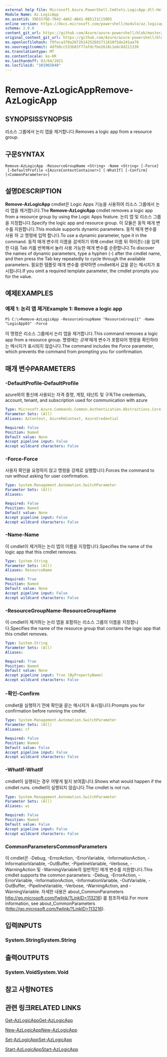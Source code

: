 ```yaml
---
external help file: Microsoft.Azure.PowerShell.Cmdlets.LogicApp.dll-Help.xml
Module Name: Az.LogicApp
ms.assetid: 39D1576D-7042-4A62-AB41-0B5131C150D5
online version: https://docs.microsoft.com/powershell/module/az.logicapp/remove-azlogicapp
schema: 2.0.0
content_git_url: https://github.com/Azure/azure-powershell/blob/master/src/LogicApp/LogicApp/help/Remove-AzLogicApp.md
original_content_git_url: https://github.com/Azure/azure-powershell/blob/master/src/LogicApp/LogicApp/help/Remove-AzLogicApp.md
ms.openlocfilehash: f9feca370a2672b14252691711810f5de241aa78
ms.sourcegitcommit: 4dfb0cc533b83f77afdcfbe2618c1e6c8d221330
ms.translationtype: MT
ms.contentlocale: ko-KR
ms.lasthandoff: 03/04/2021
ms.locfileid: "101965840"
---
```

# <span data-ttu-id="c6bbd-101">Remove-AzLogicApp</span><span class="sxs-lookup"><span data-stu-id="c6bbd-101">Remove-AzLogicApp</span></span>

## <span data-ttu-id="c6bbd-102">SYNOPSIS</span><span class="sxs-lookup"><span data-stu-id="c6bbd-102">SYNOPSIS</span></span>
<span data-ttu-id="c6bbd-103">리소스 그룹에서 논리 앱을 제거합니다.</span><span class="sxs-lookup"><span data-stu-id="c6bbd-103">Removes a logic app from a resource group.</span></span>

## <span data-ttu-id="c6bbd-104">구문</span><span class="sxs-lookup"><span data-stu-id="c6bbd-104">SYNTAX</span></span>

```
Remove-AzLogicApp -ResourceGroupName <String> -Name <String> [-Force]
 [-DefaultProfile <IAzureContextContainer>] [-WhatIf] [-Confirm] [<CommonParameters>]
```

## <span data-ttu-id="c6bbd-105">설명</span><span class="sxs-lookup"><span data-stu-id="c6bbd-105">DESCRIPTION</span></span>
<span data-ttu-id="c6bbd-106">**Remove-AzLogicApp** cmdlet은 Logic Apps 기능을 사용하여 리소스 그룹에서 논리 앱을 제거합니다.</span><span class="sxs-lookup"><span data-stu-id="c6bbd-106">The **Remove-AzLogicApp** cmdlet removes a logic app from a resource group by using the Logic Apps feature.</span></span>
<span data-ttu-id="c6bbd-107">논리 앱 및 리소스 그룹을 지정합니다.</span><span class="sxs-lookup"><span data-stu-id="c6bbd-107">Specify the logic app and resource group.</span></span>
<span data-ttu-id="c6bbd-108">이 모듈은 동적 매개 변수를 지원합니다.</span><span class="sxs-lookup"><span data-stu-id="c6bbd-108">This module supports dynamic parameters.</span></span>
<span data-ttu-id="c6bbd-109">동적 매개 변수를 사용 하 고 명령에 입력 합니다.</span><span class="sxs-lookup"><span data-stu-id="c6bbd-109">To use a dynamic parameter, type it in the command.</span></span>
<span data-ttu-id="c6bbd-110">동적 매개 변수의 이름을 검색하기 위해 cmdlet 이름 뒤 하이픈(-)을 입력한 다음 Tab 키를 반복해서 눌러 사용 가능한 매개 변수를 순환합니다.</span><span class="sxs-lookup"><span data-stu-id="c6bbd-110">To discover the names of dynamic parameters, type a hyphen (-) after the cmdlet name, and then press the Tab key repeatedly to cycle through the available parameters.</span></span>
<span data-ttu-id="c6bbd-111">필요한 템플릿 매개 변수를 생략하면 cmdlet에서 값을 묻는 메시지가 표시됩니다.</span><span class="sxs-lookup"><span data-stu-id="c6bbd-111">If you omit a required template parameter, the cmdlet prompts you for the value.</span></span>

## <span data-ttu-id="c6bbd-112">예제</span><span class="sxs-lookup"><span data-stu-id="c6bbd-112">EXAMPLES</span></span>

### <span data-ttu-id="c6bbd-113">예제 1: 논리 앱 제거</span><span class="sxs-lookup"><span data-stu-id="c6bbd-113">Example 1: Remove a logic app</span></span>
```
PS C:\>Remove-AzLogicApp -ResourceGroupName "ResourceGroup11" -Name "LogicApp03" -Force
```

<span data-ttu-id="c6bbd-114">이 명령은 리소스 그룹에서 논리 앱을 제거합니다.</span><span class="sxs-lookup"><span data-stu-id="c6bbd-114">This command removes a logic app from a resource group.</span></span>
<span data-ttu-id="c6bbd-115">명령에는 *강제* 매개 변수가 포함되어 명령을 확인하라는 메시지가 표시되지 않습니다.</span><span class="sxs-lookup"><span data-stu-id="c6bbd-115">The command includes the *Force* parameter, which prevents the command from prompting you for confirmation.</span></span>

## <span data-ttu-id="c6bbd-116">매개 변수</span><span class="sxs-lookup"><span data-stu-id="c6bbd-116">PARAMETERS</span></span>

### <span data-ttu-id="c6bbd-117">-DefaultProfile</span><span class="sxs-lookup"><span data-stu-id="c6bbd-117">-DefaultProfile</span></span>
<span data-ttu-id="c6bbd-118">azure와의 통신에 사용되는 자격 증명, 계정, 테넌트 및 구독</span><span class="sxs-lookup"><span data-stu-id="c6bbd-118">The credentials, account, tenant, and subscription used for communication with azure</span></span>

```yaml
Type: Microsoft.Azure.Commands.Common.Authentication.Abstractions.Core.IAzureContextContainer
Parameter Sets: (All)
Aliases: AzContext, AzureRmContext, AzureCredential

Required: False
Position: Named
Default value: None
Accept pipeline input: False
Accept wildcard characters: False
```

### <span data-ttu-id="c6bbd-119">-Force</span><span class="sxs-lookup"><span data-stu-id="c6bbd-119">-Force</span></span>
<span data-ttu-id="c6bbd-120">사용자 확인을 요청하지 않고 명령을 강제로 실행합니다.</span><span class="sxs-lookup"><span data-stu-id="c6bbd-120">Forces the command to run without asking for user confirmation.</span></span>

```yaml
Type: System.Management.Automation.SwitchParameter
Parameter Sets: (All)
Aliases:

Required: False
Position: Named
Default value: None
Accept pipeline input: False
Accept wildcard characters: False
```

### <span data-ttu-id="c6bbd-121">-Name</span><span class="sxs-lookup"><span data-stu-id="c6bbd-121">-Name</span></span>
<span data-ttu-id="c6bbd-122">이 cmdlet이 제거하는 논리 앱의 이름을 지정합니다.</span><span class="sxs-lookup"><span data-stu-id="c6bbd-122">Specifies the name of the logic app that this cmdlet removes.</span></span>

```yaml
Type: System.String
Parameter Sets: (All)
Aliases: ResourceName

Required: True
Position: Named
Default value: None
Accept pipeline input: False
Accept wildcard characters: False
```

### <span data-ttu-id="c6bbd-123">-ResourceGroupName</span><span class="sxs-lookup"><span data-stu-id="c6bbd-123">-ResourceGroupName</span></span>
<span data-ttu-id="c6bbd-124">이 cmdlet이 제거하는 논리 앱을 포함하는 리소스 그룹의 이름을 지정합니다.</span><span class="sxs-lookup"><span data-stu-id="c6bbd-124">Specifies the name of the resource group that contains the logic app that this cmdlet removes.</span></span>

```yaml
Type: System.String
Parameter Sets: (All)
Aliases:

Required: True
Position: Named
Default value: None
Accept pipeline input: True (ByPropertyName)
Accept wildcard characters: False
```

### <span data-ttu-id="c6bbd-125">-확인</span><span class="sxs-lookup"><span data-stu-id="c6bbd-125">-Confirm</span></span>
<span data-ttu-id="c6bbd-126">cmdlet을 실행하기 전에 확인을 묻는 메시지가 표시됩니다.</span><span class="sxs-lookup"><span data-stu-id="c6bbd-126">Prompts you for confirmation before running the cmdlet.</span></span>

```yaml
Type: System.Management.Automation.SwitchParameter
Parameter Sets: (All)
Aliases: cf

Required: False
Position: Named
Default value: False
Accept pipeline input: False
Accept wildcard characters: False
```

### <span data-ttu-id="c6bbd-127">-WhatIf</span><span class="sxs-lookup"><span data-stu-id="c6bbd-127">-WhatIf</span></span>
<span data-ttu-id="c6bbd-128">cmdlet이 실행되는 경우 어떻게 될지 보여줍니다.</span><span class="sxs-lookup"><span data-stu-id="c6bbd-128">Shows what would happen if the cmdlet runs.</span></span>
<span data-ttu-id="c6bbd-129">cmdlet이 실행되지 않습니다.</span><span class="sxs-lookup"><span data-stu-id="c6bbd-129">The cmdlet is not run.</span></span>

```yaml
Type: System.Management.Automation.SwitchParameter
Parameter Sets: (All)
Aliases: wi

Required: False
Position: Named
Default value: False
Accept pipeline input: False
Accept wildcard characters: False
```

### <span data-ttu-id="c6bbd-130">CommonParameters</span><span class="sxs-lookup"><span data-stu-id="c6bbd-130">CommonParameters</span></span>
<span data-ttu-id="c6bbd-131">이 cmdlet은 -Debug, -ErrorAction, -ErrorVariable, -InformationAction, -InformationVariable, -OutBuffer, -PipelineVariable, -Verbose, -WarningAction 및 -WarningVariable의 일반적인 매개 변수를 지원합니다.</span><span class="sxs-lookup"><span data-stu-id="c6bbd-131">This cmdlet supports the common parameters: -Debug, -ErrorAction, -ErrorVariable, -InformationAction, -InformationVariable, -OutVariable, -OutBuffer, -PipelineVariable, -Verbose, -WarningAction, and -WarningVariable.</span></span> <span data-ttu-id="c6bbd-132">자세한 내용은 about_CommonParameters http://go.microsoft.com/fwlink/?LinkID=113216) 를 참조하세요.</span><span class="sxs-lookup"><span data-stu-id="c6bbd-132">For more information, see about_CommonParameters (http://go.microsoft.com/fwlink/?LinkID=113216).</span></span>

## <span data-ttu-id="c6bbd-133">입력</span><span class="sxs-lookup"><span data-stu-id="c6bbd-133">INPUTS</span></span>

### <span data-ttu-id="c6bbd-134">System.String</span><span class="sxs-lookup"><span data-stu-id="c6bbd-134">System.String</span></span>

## <span data-ttu-id="c6bbd-135">출력</span><span class="sxs-lookup"><span data-stu-id="c6bbd-135">OUTPUTS</span></span>

### <span data-ttu-id="c6bbd-136">System.Void</span><span class="sxs-lookup"><span data-stu-id="c6bbd-136">System.Void</span></span>

## <span data-ttu-id="c6bbd-137">참고 사항</span><span class="sxs-lookup"><span data-stu-id="c6bbd-137">NOTES</span></span>

## <span data-ttu-id="c6bbd-138">관련 링크</span><span class="sxs-lookup"><span data-stu-id="c6bbd-138">RELATED LINKS</span></span>

[<span data-ttu-id="c6bbd-139">Get-AzLogicApp</span><span class="sxs-lookup"><span data-stu-id="c6bbd-139">Get-AzLogicApp</span></span>](./Get-AzLogicApp.md)

[<span data-ttu-id="c6bbd-140">New-AzLogicApp</span><span class="sxs-lookup"><span data-stu-id="c6bbd-140">New-AzLogicApp</span></span>](./New-AzLogicApp.md)

[<span data-ttu-id="c6bbd-141">Set-AzLogicApp</span><span class="sxs-lookup"><span data-stu-id="c6bbd-141">Set-AzLogicApp</span></span>](./Set-AzLogicApp.md)

[<span data-ttu-id="c6bbd-142">Start-AzLogicApp</span><span class="sxs-lookup"><span data-stu-id="c6bbd-142">Start-AzLogicApp</span></span>](./Start-AzLogicApp.md)


